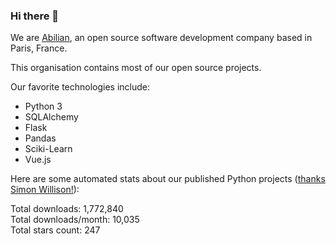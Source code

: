 ### Hi there 👋

We are [Abilian](https://abilian.com/), an open source software development company based in Paris, France.

This organisation contains most of our open source projects.

Our favorite technologies include:

- Python 3
- SQLAlchemy
- Flask
- Pandas
- Sciki-Learn
- Vue.js

Here are some automated stats about our published Python projects
([thanks Simon Willison!][sw-post]):

<!--marker-->
Total downloads: 1,772,840<br>
Total downloads/month: 10,035<br>
Total stars count: 247
<!--end-->

[sw-post]: https://simonwillison.net/2020/Jul/10/self-updating-profile-readme/